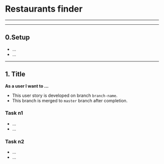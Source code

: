 # Restaurants finder

---

<!-- ## User Story Dependencies

[Story Dependency Diagram](https://excalidraw.com/)

---

## WIREFRAME

![wireframe]() -->

---

## 0.Setup

- ...
- ...

---

## 1. Title

**As a user I want to ...**

- This user story is developed on branch `branch-name`.
- This branch is merged to `master` branch after completion.

### Task n1

- ...
- ...

### Task n2

- ...
- ...
